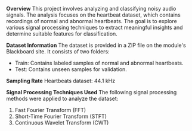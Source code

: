 **Overview**
This project involves analyzing and classifying noisy audio signals. The analysis focuses on the heartbeat dataset, which contains recordings of normal and abnormal heartbeats. The goal is to explore various signal processing techniques to extract meaningful insights and determine suitable features for classification.

**Dataset Information**
The dataset is provided in a ZIP file on the module's Blackboard site. It consists of two folders:
- Train: Contains labeled samples of normal and abnormal heartbeats.
- Test: Contains unseen samples for validation.

**Sampling Rate**
Heartbeats dataset: 44.1 kHz

**Signal Processing Techniques Used**
The following signal processing methods were applied to analyze the dataset:

1. Fast Fourier Transform (FFT)
2. Short-Time Fourier Transform (STFT)
3. Continuous Wavelet Transform (CWT)
